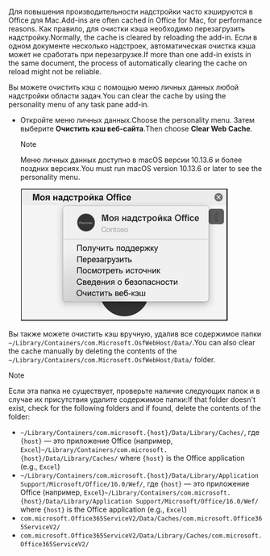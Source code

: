 <span data-ttu-id="1e677-101">Для повышения производительности надстройки часто кэшируются в Office для Mac.</span><span class="sxs-lookup"><span data-stu-id="1e677-101">Add-ins are often cached in Office for Mac, for performance reasons.</span></span> <span data-ttu-id="1e677-102">Как правило, для очистки кэша необходимо перезагрузить надстройку.</span><span class="sxs-lookup"><span data-stu-id="1e677-102">Normally, the cache is cleared by reloading the add-in.</span></span> <span data-ttu-id="1e677-103">Если в одном документе несколько надстроек, автоматическая очистка кэша может не сработать при перезагрузке.</span><span class="sxs-lookup"><span data-stu-id="1e677-103">If more than one add-in exists in the same document, the process of automatically clearing the cache on reload might not be reliable.</span></span>

<span data-ttu-id="1e677-104">Вы можете очистить кэш с помощью меню личных данных любой надстройки области задач.</span><span class="sxs-lookup"><span data-stu-id="1e677-104">You can clear the cache by using the personality menu of any task pane add-in.</span></span>
- <span data-ttu-id="1e677-105">Откройте меню личных данных.</span><span class="sxs-lookup"><span data-stu-id="1e677-105">Choose the personality menu.</span></span> <span data-ttu-id="1e677-106">Затем выберите **Очистить кэш веб-сайта**.</span><span class="sxs-lookup"><span data-stu-id="1e677-106">Then choose **Clear Web Cache**.</span></span>
    > [!NOTE]
    > <span data-ttu-id="1e677-107">Меню личных данных доступно в macOS версии 10.13.6 и более поздних версиях.</span><span class="sxs-lookup"><span data-stu-id="1e677-107">You must run macOS version 10.13.6 or later to see the personality menu.</span></span>
    
    ![Снимок экрана: параметр "Очистить кэш веб-сайта" в меню личных данных.](../images/mac-clear-cache-menu.png)

<span data-ttu-id="1e677-109">Вы также можете очистить кэш вручную, удалив все содержимое папки `~/Library/Containers/com.Microsoft.OsfWebHost/Data/`.</span><span class="sxs-lookup"><span data-stu-id="1e677-109">You can also clear the cache manually by deleting the contents of the `~/Library/Containers/com.Microsoft.OsfWebHost/Data/` folder.</span></span>

> [!NOTE]
> <span data-ttu-id="1e677-110">Если эта папка не существует, проверьте наличие следующих папок и в случае их присутствия удалите содержимое папки:</span><span class="sxs-lookup"><span data-stu-id="1e677-110">If that folder doesn't exist, check for the following folders and if found, delete the contents of the folder:</span></span>
>    - <span data-ttu-id="1e677-111">`~/Library/Containers/com.microsoft.{host}/Data/Library/Caches/`, где `{host}` — это приложение Office (например, `Excel`)</span><span class="sxs-lookup"><span data-stu-id="1e677-111">`~/Library/Containers/com.microsoft.{host}/Data/Library/Caches/` where `{host}` is the Office application (e.g., `Excel`)</span></span>
>    - <span data-ttu-id="1e677-112">`~/Library/Containers/com.microsoft.{host}/Data/Library/Application Support/Microsoft/Office/16.0/Wef/`, где `{host}` — это приложение Office (например, `Excel`)</span><span class="sxs-lookup"><span data-stu-id="1e677-112">`~/Library/Containers/com.microsoft.{host}/Data/Library/Application Support/Microsoft/Office/16.0/Wef/` where `{host}` is the Office application (e.g., `Excel`)</span></span>
>    - `com.microsoft.Office365ServiceV2/Data/Caches/com.microsoft.Office365ServiceV2/`
>    - `com.microsoft.Office365ServiceV2/Data/Library/Caches/com.microsoft.Office365ServiceV2/`
